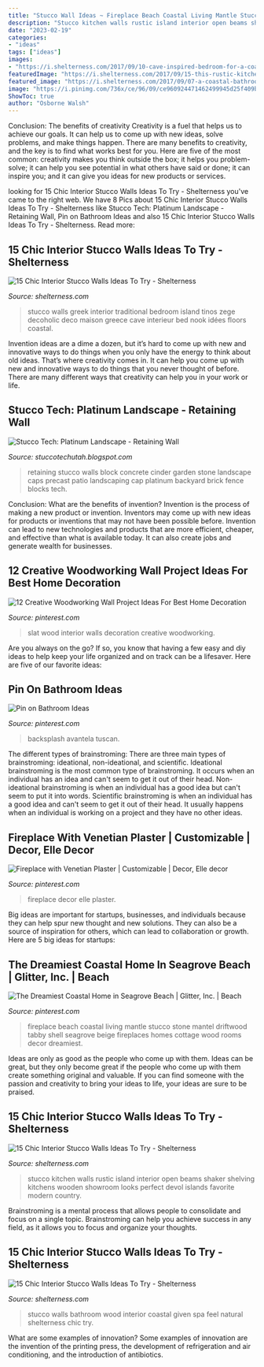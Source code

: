 ```yaml
---
title: "Stucco Wall Ideas ~ Fireplace Beach Coastal Living Mantle Stucco Stone Mantel Driftwood Tabby Shell Seagrove Beige Fireplaces Homes Cottage Wood Rooms Decor Dreamiest"
description: "Stucco kitchen walls rustic island interior open beams shaker shelving kitchens wooden showroom looks perfect devol islands favorite modern country"
date: "2023-02-19"
categories:
- "ideas"
tags: ["ideas"]
images:
- "https://i.shelterness.com/2017/09/10-cave-inspired-bedroom-for-a-coastal-house-with-stucco-walls-and-floors.jpg"
featuredImage: "https://i.shelterness.com/2017/09/15-this-rustic-kitchen-looks-amazing-with-stucco-walls-and-wooden-beams.jpg"
featured_image: "https://i.shelterness.com/2017/09/07-a-coastal-bathroom-is-given-a-spa-feel-with-stucco-walls-and-natural-wood.jpg"
image: "https://i.pinimg.com/736x/ce/96/09/ce960924471462499945d25f409be629.jpg"
ShowToc: true
author: "Osborne Walsh"
---
```



Conclusion: The benefits of creativity
Creativity is a fuel that helps us to achieve our goals. It can help us to come up with new ideas, solve problems, and make things happen. There are many benefits to creativity, and the key is to find what works best for you. Here are five of the most common: creativity makes you think outside the box; it helps you problem-solve; it can help you see potential in what others have said or done; it can inspire you; and it can give you ideas for new products or services.

	

		
looking for 15 Chic Interior Stucco Walls Ideas To Try - Shelterness you've came to the right web. We have 8 Pics about 15 Chic Interior Stucco Walls Ideas To Try - Shelterness like Stucco Tech: Platinum Landscape - Retaining Wall, Pin on Bathroom Ideas and also 15 Chic Interior Stucco Walls Ideas To Try - Shelterness. Read more:
		
    
## 15 Chic Interior Stucco Walls Ideas To Try - Shelterness

<img loading=lazy src="https://i.shelterness.com/2017/09/10-cave-inspired-bedroom-for-a-coastal-house-with-stucco-walls-and-floors.jpg" onerror="this.onerror=null;this.src='https://tse2.mm.bing.net/th?id=OIP.FmAAuoXEmHWfiNWcOwBLSAHaLE&amp;pid=15.1';" alt="15 Chic Interior Stucco Walls Ideas To Try - Shelterness">

_Source: shelterness.com_

>stucco walls greek interior traditional bedroom island tinos zege decoholic deco maison greece cave interieur bed nook idées floors coastal. 

	

Invention ideas are a dime a dozen, but it’s hard to come up with new and innovative ways to do things when you only have the energy to think about old ideas. That’s where creativity comes in. It can help you come up with new and innovative ways to do things that you never thought of before. There are many different ways that creativity can help you in your work or life.

    
## Stucco Tech: Platinum Landscape - Retaining Wall

<img loading=lazy src="http://4.bp.blogspot.com/-uPnPHCI867U/TgK2SLznKjI/AAAAAAAAAyc/fKw52y7j06E/w1200-h630-p-k-no-nu/Platinum%2BTuscan%2B5.jpg" onerror="this.onerror=null;this.src='https://tse2.mm.bing.net/th?id=OIP.X8b-IuoDR6TEsRbKvbglIQHaD4&amp;pid=15.1';" alt="Stucco Tech: Platinum Landscape - Retaining Wall">

_Source: stuccotechutah.blogspot.com_

>retaining stucco walls block concrete cinder garden stone landscape caps precast patio landscaping cap platinum backyard brick fence blocks tech. 

	

Conclusion: What are the benefits of invention?
Invention is the process of making a new product or invention. Inventors may come up with new ideas for products or inventions that may not have been possible before. Invention can lead to new technologies and products that are more efficient, cheaper, and effective than what is available today. It can also create jobs and generate wealth for businesses.

    
## 12 Creative Woodworking Wall Project Ideas For Best Home Decoration

<img loading=lazy src="https://i.pinimg.com/736x/69/da/a6/69daa679709d42cee0ccfd617d1208c5.jpg" onerror="this.onerror=null;this.src='https://tse3.mm.bing.net/th?id=OIP._zRXD0_MmaT5JBuUAH19WwHaLD&amp;pid=15.1';" alt="12 Creative Woodworking Wall Project Ideas For Best Home Decoration">

_Source: pinterest.com_

>slat wood interior walls decoration creative woodworking. 

	

Are you always on the go? If so, you know that having a few easy and diy ideas to help keep your life organized and on track can be a lifesaver. Here are five of our favorite ideas: 

    
## Pin On Bathroom Ideas

<img loading=lazy src="https://i.pinimg.com/736x/ce/96/09/ce960924471462499945d25f409be629.jpg" onerror="this.onerror=null;this.src='https://tse2.mm.bing.net/th?id=OIP.Gy7HlLYCwgZ5Mnmhp2f8uAHaEK&amp;pid=15.1';" alt="Pin on Bathroom Ideas">

_Source: pinterest.com_

>backsplash avantela tuscan. 

	

The different types of brainstroming:
There are three main types of brainstroming: ideational, non-ideational, and scientific. Ideational brainstroming is the most common type of brainstroming. It occurs when an individual has an idea and can't seem to get it out of their head. Non-ideational brainstroming is when an individual has a good idea but can't seem to put it into words. Scientific brainstroming is when an individual has a good idea and can't seem to get it out of their head. It usually happens when an individual is working on a project and they have no other ideas.

    
## Fireplace With Venetian Plaster | Customizable | Decor, Elle Decor

<img loading=lazy src="https://i.pinimg.com/originals/16/85/f9/1685f95b0deb884c6e4b943aeba10a50.jpg" onerror="this.onerror=null;this.src='https://tse4.mm.bing.net/th?id=OIP.fH_1Rd-uXEijh5T3HQQY9QHaJ4&amp;pid=15.1';" alt="Fireplace with Venetian Plaster | Customizable | Decor, Elle decor">

_Source: pinterest.com_

>fireplace decor elle plaster. 

	

Big ideas are important for startups, businesses, and individuals because they can help spur new thought and new solutions. They can also be a source of inspiration for others, which can lead to collaboration or growth. Here are 5 big ideas for startups:

    
## The Dreamiest Coastal Home In Seagrove Beach | Glitter, Inc. | Beach

<img loading=lazy src="https://i.pinimg.com/736x/ed/b6/5b/edb65b4c9b5fdc0a9ae0e88bf2437a71--stucco-fireplace-living-room-fireplace.jpg" onerror="this.onerror=null;this.src='https://tse1.mm.bing.net/th?id=OIP.Ak1nDwbTdQUI9wt7N9nYJgHaLH&amp;pid=15.1';" alt="The Dreamiest Coastal Home in Seagrove Beach | Glitter, Inc. | Beach">

_Source: pinterest.com_

>fireplace beach coastal living mantle stucco stone mantel driftwood tabby shell seagrove beige fireplaces homes cottage wood rooms decor dreamiest. 

	

Ideas are only as good as the people who come up with them.
Ideas can be great, but they only become great if the people who come up with them create something original and valuable. If you can find someone with the passion and creativity to bring your ideas to life, your ideas are sure to be praised.

    
## 15 Chic Interior Stucco Walls Ideas To Try - Shelterness

<img loading=lazy src="https://i.shelterness.com/2017/09/15-this-rustic-kitchen-looks-amazing-with-stucco-walls-and-wooden-beams.jpg" onerror="this.onerror=null;this.src='https://tse1.mm.bing.net/th?id=OIP.KBh-Z82PzgC632yONNacawHaLH&amp;pid=15.1';" alt="15 Chic Interior Stucco Walls Ideas To Try - Shelterness">

_Source: shelterness.com_

>stucco kitchen walls rustic island interior open beams shaker shelving kitchens wooden showroom looks perfect devol islands favorite modern country. 

	

Brainstroming is a mental process that allows people to consolidate and focus on a single topic. Brainstroming can help you achieve success in any field, as it allows you to focus and organize your thoughts.

    
## 15 Chic Interior Stucco Walls Ideas To Try - Shelterness

<img loading=lazy src="https://i.shelterness.com/2017/09/07-a-coastal-bathroom-is-given-a-spa-feel-with-stucco-walls-and-natural-wood.jpg" onerror="this.onerror=null;this.src='https://tse4.mm.bing.net/th?id=OIP.oonz7aLVvfHhPoL6I_Vf3AHaKm&amp;pid=15.1';" alt="15 Chic Interior Stucco Walls Ideas To Try - Shelterness">

_Source: shelterness.com_

>stucco walls bathroom wood interior coastal given spa feel natural shelterness chic try. 

	

What are some examples of innovation?
Some examples of innovation are the invention of the printing press, the development of refrigeration and air conditioning, and the introduction of antibiotics.

